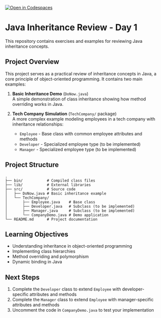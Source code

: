 [![Open in Codespaces](https://classroom.github.com/assets/launch-codespace-2972f46106e565e64193e422d61a12cf1da4916b45550586e14ef0a7c637dd04.svg)](https://classroom.github.com/open-in-codespaces?assignment_repo_id=18962900)
# Java Inheritance Review - Day 1

This repository contains exercises and examples for reviewing Java inheritance concepts.

## Project Overview

This project serves as a practical review of inheritance concepts in Java, a core principle of object-oriented programming. It contains two main examples:

1. **Basic Inheritance Demo** (`DoNow.java`)  
   A simple demonstration of class inheritance showing how method overriding works in Java.

2. **Tech Company Simulation** (`TechCompany/` package)  
   A more complex example modeling employees in a tech company with inheritance relationships:
   - `Employee` - Base class with common employee attributes and methods
   - `Developer` - Specialized employee type (to be implemented)
   - `Manager` - Specialized employee type (to be implemented)

## Project Structure

```
.
├── bin/           # Compiled class files
├── lib/           # External libraries
├── src/           # Source code
│   ├── DoNow.java # Basic inheritance example
│   └── TechCompany/
│       ├── Employee.java    # Base class
│       ├── Developer.java   # Subclass (to be implemented)
│       ├── Manager.java     # Subclass (to be implemented)
│       └── CompanyDemo.java # Demo application
└── README.md      # Project documentation
```

## Learning Objectives

- Understanding inheritance in object-oriented programming
- Implementing class hierarchies
- Method overriding and polymorphism
- Dynamic binding in Java

## Next Steps

1. Complete the `Developer` class to extend `Employee` with developer-specific attributes and methods
2. Complete the `Manager` class to extend `Employee` with manager-specific attributes and methods
3. Uncomment the code in `CompanyDemo.java` to test your implementation
